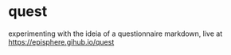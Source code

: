 # quest
experimenting with the ideia of a questionnaire markdown, live at https://episphere.gihub.io/quest
